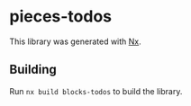 # pieces-todos

This library was generated with [Nx](https://nx.dev).

## Building

Run `nx build blocks-todos` to build the library.

